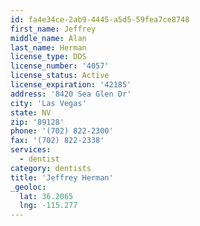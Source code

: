 ```yaml
---
id: fa4e34ce-2ab9-4445-a5d5-59fea7ce8748
first_name: Jeffrey
middle_name: Alan
last_name: Herman
license_type: DDS
license_number: '4057'
license_status: Active
license_expiration: '42185'
address: '8420 Sea Glen Dr'
city: 'Las Vegas'
state: NV
zip: '89128'
phone: '(702) 822-2300'
fax: '(702) 822-2338'
services:
  - dentist
category: dentists
title: 'Jeffrey Herman'
_geoloc:
  lat: 36.2065
  lng: -115.277
---
```

